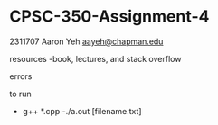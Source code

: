 # CPSC-350-Assignment-4

2311707
Aaron Yeh
aayeh@chapman.edu

resources
  -book, lectures, and stack overflow

errors

to run
  - g++ *.cpp
  -./a.out [filename.txt]
